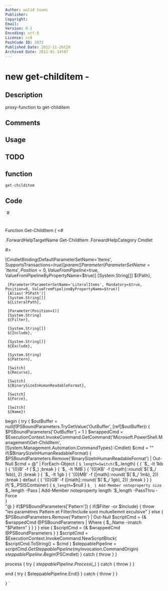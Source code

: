```yaml
---
Author: walid toumi
Publisher: 
Copyright: 
Email: 
Version: 0.1
Encoding: utf-8
License: cc0
PoshCode ID: 3072
Published Date: 2012-11-26t20
Archived Date: 2012-01-14t07
---
```


# new get-childitem - 

## Description

proxy-function to get-childitem

## Comments



## Usage



## TODO



## function

`get-childitem`

## Code

`#
 #
 Function Get-ChildItem {
 <#
 
 .ForwardHelpTargetName Get-ChildItem
 .ForwardHelpCategory Cmdlet
 
 #>
 
 [CmdletBinding(DefaultParameterSetName='Items', SupportsTransactions=$true)]
 param(
     [Parameter(ParameterSetName='Items', Position=0, ValueFromPipeline=$true, ValueFromPipelineByPropertyName=$true)]
     [System.String[]]
     ${Path},
 
     [Parameter(ParameterSetName='LiteralItems', Mandatory=$true, Position=0, ValueFromPipelineByPropertyName=$true)]
     [Alias('PSPath')]
     [System.String[]]
     ${LiteralPath},
 
     [Parameter(Position=1)]
     [System.String]
     ${Filter},
 
     [System.String[]]
     ${Include},
 
     [System.String[]]
     ${Exclude},
     
     [System.String]
     ${Pattern},
 
     [Switch]
     ${Recurse},
 
     [Switch]
     ${BinarySizeInHumanReadableFormat},
 
     [Switch]
     ${Force},
 
     [Switch]
     ${Name})
 
 begin
 {
     try {
         $outBuffer = $null
         if ($PSBoundParameters.TryGetValue('OutBuffer', [ref]$outBuffer))
         {
             $PSBoundParameters['OutBuffer'] = 1
         }
         $wrappedCmd = $ExecutionContext.InvokeCommand.GetCommand('Microsoft.PowerShell.Management\Get-ChildItem', [System.Management.Automation.CommandTypes]::Cmdlet)
         $cmd = ""
         if($BinarySizeInHumanReadableFormat) {
           $PSBoundParameters.Remove('BinarySizeInHumanReadableFormat') | Out-Null
           $cmd = @"
             | ForEach-Object {
                  `$_length=Switch(`$_.length) {
                   { `$_ -lt 1kb } 
                            {  '{0}B' -f (`$_) ;break }
                   { `$_ -lt 1MB }
                            {  '{0}KB' -f ([math]::round(`$(`$_/ 1kb)), 2) ;break }
                   { `$_ -lt 1gb }
                             { '{0}MB' -f ([math]::round(`$(`$_/ 1mb), 2)) ;break }
                   defaut { 
                             {  '{0}GB' -f ([math]::round(`$(`$_/ 1gb), 2)) ;break }
                    }
                 }
                 if(`$_.PSISContainer) { `$_length=`$null }
                  `$_ | Add-Member noteproperty size `$_.length -Pass |  
                     Add-Member noteproperty length `$_length -PassThru -Force              
             }         
 "@
         }
         if($PSBoundParameters['Pattern']) {
           if($Filter -or $Include) {
            throw "les paramètres Pattern et Filter/Include sont mutuellemnt exculsive"
           } else {
           $PSBoundParameters.Remove('Pattern') | Out-Null
           $scriptCmd = {& $wrappedCmd @PSBoundParameters | Where { $_.Name -imatch "$Pattern"  } }
           }
         } else {
           $scriptCmd = {& $wrappedCmd @PSBoundParameters } 
         }
         $scriptCmd = $ExecutionContext.InvokeCommand.NewScriptBlock(
                 $scriptCmd.ToString() + $cmd
             )
         $steppablePipeline = $scriptCmd.GetSteppablePipeline($myInvocation.CommandOrigin)
         $steppablePipeline.Begin($PSCmdlet)
     } catch {
         throw
     }
 }
 
 process
 {
     try {
         $steppablePipeline.Process($_)
     } catch {
         throw
     }
 }
 
 end
 {
     try {
         $steppablePipeline.End()
     } catch {
         throw
     }
 }
 
 }
`

